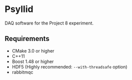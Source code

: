 Psyllid
=======

DAQ software for the Project 8 experiment.

Requirements
------------

* CMake 3.0 or higher
* C++11
* Boost 1.48 or higher
* HDF5 (Highly recommended: `--with-threadsafe` option)
* rabbitmqc

